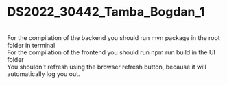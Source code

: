 # DS2022_30442_Tamba_Bogdan_1
<br />
For the compilation of the backend you should run mvn package in the root folder in terminal
<br />
For the compilation of the frontend you should run npm run build in the UI folder
<br />
You shouldn't refresh using the browser refresh button, because it will automatically log you out.
